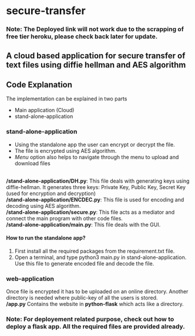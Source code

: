 # secure-transfer
### Note: The Deployed link will not work due to the scrapping of free tier heroku, please check back later for update.

## A cloud based application for secure transfer of text files using diffie hellman and AES algorithm

## Code Explanation

The implementation can be explained in two parts
* Main application (Cloud)
* stand-alone-application

### stand-alone-application

* Using the standalone app the user can encrypt or decrypt the file.
* The file is encrypted using AES algorithm.
* *Menu* option also helps to navigate through the menu to upload and download files</br></br>

**/stand-alone-application/DH.py**:  This file deals with generating keys using diffie-hellman. It generates three keys: Private Key, Public Key, Secret Key (used for encryption and decryption)</br>
**/stand-alone-application/ENCDEC.py**: This file is used for encoding and decoding using AES algorithm.</br>
**/stand-alone-application/secure.py**: This file acts as a mediator and connect the main program with other code files.</br>
**/stand-alone-application/main.py**: This file deals with the GUI.</br>

#### How to run the standalone app?
1) First install all the required packages from the requirement.txt file.
2) Open a terminal, and type python3 main.py in stand-alone-application. Use this file to generate encoded file and decode the file.

### web-application

Once file is encrypted it has to be uploaded on an online directory. Another directory is needed where public-key of all the users is stored.</br>
**/app.py** Contains the website in **python-flask** which acts like a directory.

### Note: For deployement related purpose, check out how to deploy a flask app. All the required files are provided already.
